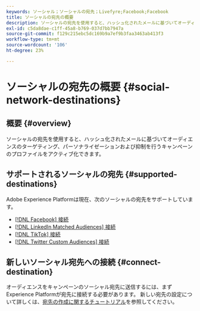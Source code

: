 ```yaml
---
keywords: ソーシャル；ソーシャルの宛先；Livefyre;Facebook;Facebook
title: ソーシャルの宛先の概要
description: ソーシャルの宛先を使用すると、ハッシュ化されたメールに基づいてオーディエンスのターゲティング、パーソナライゼーションおよび抑制を行うキャンペーンのプロファイルをアクティブ化できます。
exl-id: c5da8dae-c1ff-45a8-b769-037d7bb7947a
source-git-commit: f129c215ebc5dc169b9a7ef9b3faa3463ab413f3
workflow-type: tm+mt
source-wordcount: '106'
ht-degree: 23%

---
```


# ソーシャルの宛先の概要 {#social-network-destinations}

## 概要 {#overview}

ソーシャルの宛先を使用すると、ハッシュ化されたメールに基づいてオーディエンスのターゲティング、パーソナライゼーションおよび抑制を行うキャンペーンのプロファイルをアクティブ化できます。

## サポートされるソーシャルの宛先 {#supported-destinations}

Adobe Experience Platformは現在、次のソーシャルの宛先をサポートしています。

* [[!DNL Facebook] 接続](facebook.md)
* [[!DNL LinkedIn Matched Audiences] 接続](linkedin.md)
* [[!DNL TikTok] 接続](tiktok.md)
* [[!DNL Twitter Custom Audiences] 接続](twitter.md)

## 新しいソーシャル宛先への接続 {#connect-destination}

オーディエンスをキャンペーンのソーシャル宛先に送信するには、まずExperience Platformが宛先に接続する必要があります。 新しい宛先の設定について詳しくは、[宛先の作成に関するチュートリアル](../../ui/connect-destination.md)を参照してください。